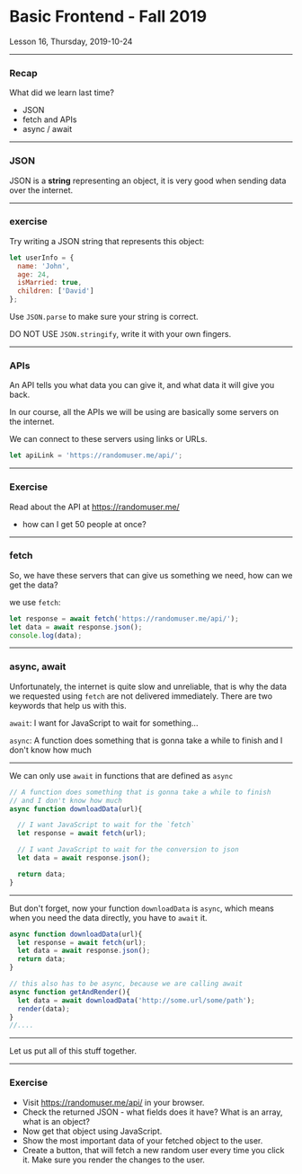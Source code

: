 <!-- .slide: id="lesson16" -->

# Basic Frontend - Fall 2019

Lesson 16, Thursday, 2019-10-24

---

### Recap

What did we learn last time?

 * JSON
 * fetch and APIs
 * async / await


---

###  JSON

JSON is a __string__ representing an object, it is very good when sending data over the internet.


---

### exercise

Try writing a JSON string that represents this object:

```js
let userInfo = {
  name: 'John',
  age: 24,
  isMarried: true,
  children: ['David']
};
```
Use `JSON.parse` to make sure your string is correct.

DO NOT USE `JSON.stringify`, write it with your own fingers.

---

### APIs

An API tells you what data you can give it, and what data it will give you back.

In our course, all the APIs we will be using are basically some servers on the internet.

We can connect to these servers using links or URLs.

```js
let apiLink = 'https://randomuser.me/api/';
```

---


### Exercise


Read about the API at https://randomuser.me/

* how can I get 50 people at once?

---


### fetch

So, we have these servers that can give us something we need, how can we get the data?

we use `fetch`:

```js
let response = await fetch('https://randomuser.me/api/');
let data = await response.json();
console.log(data);
```

---


### async, await

Unfortunately, the internet is quite slow and unreliable, that is why the data we requested using `fetch` are not delivered immediately. There are two keywords that help us with this.


`await`: I want for JavaScript to wait for something...

`async`: A function does something that is gonna take a while to finish and I don't know how much

---

We can only use `await` in functions that are defined as `async`

```js
// A function does something that is gonna take a while to finish
// and I don't know how much
async function downloadData(url){

  // I want JavaScript to wait for the `fetch`
  let response = await fetch(url);

  // I want JavaScript to wait for the conversion to json
  let data = await response.json();

  return data;
}
```


---

But don't forget, now your function `downloadData` is `async`, which means when you need the data directly, you have to `await` it.

```js
async function downloadData(url){
  let response = await fetch(url);
  let data = await response.json();
  return data;
}

// this also has to be async, because we are calling await
async function getAndRender(){
  let data = await downloadData('http://some.url/some/path');
  render(data);
}
//....
```

---


Let us put all of this stuff together.


---

### Exercise

* Visit https://randomuser.me/api/ in your browser.
* Check the returned JSON - what fields does it have? What is an array, what is an object?
* Now get that object using JavaScript.
* Show the most important data of your fetched object to the user.
* Create a button, that will fetch a new random user every time you click it. Make sure you render the changes to the user.
